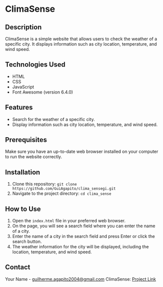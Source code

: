 # ClimaSense

## Description

ClimaSense is a simple website that allows users to check the weather of a specific city. It displays information such as city location, temperature, and wind speed.

## Technologies Used

- HTML
- CSS
- JavaScript
- Font Awesome (version 6.4.0)

## Features

- Search for the weather of a specific city.
- Display information such as city location, temperature, and wind speed.

## Prerequisites

Make sure you have an up-to-date web browser installed on your computer to run the website correctly.

## Installation

1. Clone this repository: `git clone https://github.com/GuiAgapito/clima_sensegi.git`
2. Navigate to the project directory: `cd clima_sense`

## How to Use

1. Open the `index.html` file in your preferred web browser.
2. On the page, you will see a search field where you can enter the name of a city.
3. Enter the name of a city in the search field and press Enter or click the search button.
4. The weather information for the city will be displayed, including the location, temperature, and wind speed.

## Contact

Your Name - guilherme.agapito2004@gmail.com
ClimaSense: [Project Link](https://github.com/GuiAgapito/clima_sense)
